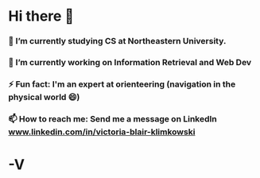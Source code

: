 # Hi there 👋 

### 🌱 I’m currently studying CS at Northeastern University.

### 🔭 I’m currently working on Information Retrieval and Web Dev

### ⚡ Fun fact: I'm an expert at orienteering (navigation in the physical world 😄)

### 📫 How to reach me: Send me a message on LinkedIn www.linkedin.com/in/victoria-blair-klimkowski 

# -V

